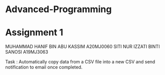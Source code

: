 # Advanced-Programming
# Assignment 1

MUHAMMAD HANIF BIN ABU KASSIM	A20MJ0060
SITI NUR IZZATI BINTI SANOSI	A19MJ3063

Task : Automatically copy data from a CSV file into a new CSV and send notification to email once completed.
